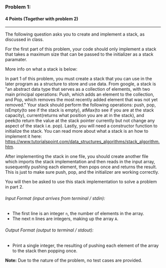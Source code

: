 ### Problem 1:
#### 4 Points (Together with problem 2)

---
 The following question asks you to create and implement a stack, as discussed in class.

For the first part of this problem, your code should only implement a stack that takes a maximum size that can be passed to the initializer as a stack paramater.

More info on what a stack is below: 

In part 1 of this problem, you must create a stack that you can use in the later program as a structure to store and use data. From google, a stack is "an abstract data type that serves as a collection of elements, with two main principal operations: Push, which adds an element to the collection, and Pop, which removes the most recently added element that was not yet removed." Your stack should perform the following operations: push, pop, isEmpty(to see if the stack is empty), atMax(to see if you are at the stack capacity), current(returns what position you are at in the stack), and peek(to return the value at the stack pointer currently but not change any aspect of the stack i.e. pop). Lastly, you will need a constructor function to initialize the stack. You can read more about what a stack is an how to implement it here: https://www.tutorialspoint.com/data_structures_algorithms/stack_algorithm.htm.

After implementing the stack in one file, you should create another file which imports the stack implementation and then reads in the input array, susequently pushing each element, then pops once and returns the result. This is just to make sure push, pop, and the initializer are working correctly. 

You will then be asked to use this stack implementation to solve a problem in part 2. 


###### Input Format (input arrives from terminal / stdin):

- The first line is an integer <code>n</code>, the number of elements in the array.
- The next n lines are integers, making up the array <code>A</code>.

###### Output Format (output to terminal / stdout):

- Print a single integer, the resulting of pushing each element of the array to the stack then popping once.

**Note:** Due to the nature of the problem, no test cases are provided.
